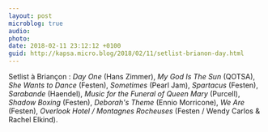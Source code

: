 ```yaml
---
layout: post
microblog: true
audio: 
photo: 
date: 2018-02-11 23:12:12 +0100
guid: http://kapsa.micro.blog/2018/02/11/setlist-brianon-day.html
---
```

Setlist à Briançon : _Day One_ (Hans Zimmer), _My God Is The Sun_ (QOTSA), _She Wants to Dance_ (Festen), _Sometimes_ (Pearl Jam), _Spartacus_ (Festen), _Sarabande_ (Haendel), _Music for the Funeral of Queen Mary_ (Purcell), _Shadow Boxing_ (Festen), _Deborah's Theme_ (Ennio Morricone), _We Are_ (Festen), _Overlook Hotel / Montagnes Rocheuses_ (Festen / Wendy Carlos & Rachel Elkind).
